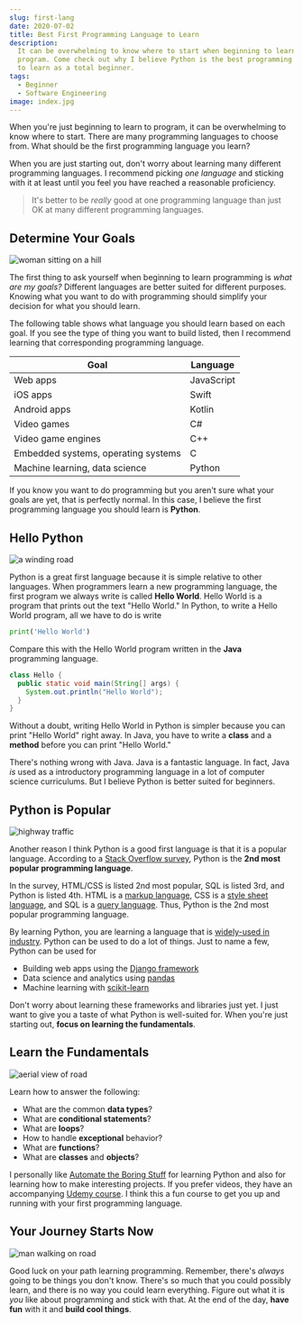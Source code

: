 ```yaml
---
slug: first-lang
date: 2020-07-02
title: Best First Programming Language to Learn
description:
  It can be overwhelming to know where to start when beginning to learn how to
  program. Come check out why I believe Python is the best programming language
  to learn as a total beginner.
tags:
  - Beginner
  - Software Engineering
image: index.jpg
---
```


When you're just beginning to learn to program, it can be overwhelming to know
where to start. There are many programming languages to choose from. What should
be the first programming language you learn?

When you are just starting out, don't worry about learning many different
programming languages. I recommend picking _one language_ and sticking with it
at least until you feel you have reached a reasonable proficiency.

> It's better to be _really_ good at one programming language than just OK at
> many different programming languages.

## Determine Your Goals

![woman sitting on a hill](goals.jpg)

The first thing to ask yourself when beginning to learn programming is _what are
my goals?_ Different languages are better suited for different purposes. Knowing
what you want to do with programming should simplify your decision for what you
should learn.

The following table shows what language you should learn based on each goal. If
you see the type of thing you want to build listed, then I recommend learning
that corresponding programming language.

| Goal                                | Language   |
| ----------------------------------- | ---------- |
| Web apps                            | JavaScript |
| iOS apps                            | Swift      |
| Android apps                        | Kotlin     |
| Video games                         | C#         |
| Video game engines                  | C++        |
| Embedded systems, operating systems | C          |
| Machine learning, data science      | Python     |

If you know you want to do programming but you aren't sure what your goals are
yet, that is perfectly normal. In this case, I believe the first programming
language you should learn is **Python**.

## Hello Python

![a winding road](journey.jpg)

Python is a great first language because it is simple relative to other
languages. When programmers learn a new programming language, the first program
we always write is called **Hello World**. Hello World is a program that prints
out the text "Hello World." In Python, to write a Hello World program, all we
have to do is write

```python
print('Hello World')
```

Compare this with the Hello World program written in the **Java** programming
language.

```java
class Hello {
  public static void main(String[] args) {
    System.out.println("Hello World");
  }
}
```

Without a doubt, writing Hello World in Python is simpler because you can print
"Hello World" right away. In Java, you have to write a **class** and a
**method** before you can print "Hello World."

<aside><p>
There's nothing wrong with Java. Java is a fantastic language. In fact, Java <em>is</em> used as a introductory programming language in a lot of computer science curriculums. But I believe Python is better suited for beginners.
</p></aside>

## Python is Popular

![highway traffic](highway.jpg)

Another reason I think Python is a good first language is that it is a popular
language. According to a
[Stack Overflow survey](https://insights.stackoverflow.com/survey/2020#most-popular-technologies),
Python is the **2nd most popular programming language**.

<aside><p>
In the survey, HTML/CSS is listed 2nd most popular, SQL is listed 3rd, and Python is listed 4th. HTML is a <a href="https://en.wikipedia.org/wiki/Markup_language" target="_blank" rel="noopener noreferrer">markup language</a>, CSS is a <a href="https://en.wikipedia.org/wiki/Style_sheet_language" target="_blank" rel="noopener noreferrer">style sheet language</a>, and SQL is a <a href="https://en.wikipedia.org/wiki/Query_language" target="_blank" rel="noopener noreferrer">query language</a>. Thus, Python is the 2nd most popular programming language.
</p></aside>

By learning Python, you are learning a language that is
[widely-used in industry](https://stackshare.io/python). Python can be used to
do a lot of things. Just to name a few, Python can be used for

- Building web apps using the [Django framework](https://www.djangoproject.com/)
- Data science and analytics using [pandas](https://pandas.pydata.org/)
- Machine learning with [scikit-learn](https://scikit-learn.org/stable/)

Don't worry about learning these frameworks and libraries just yet. I just want
to give you a taste of what Python is well-suited for. When you're just starting
out, **focus on learning the fundamentals**.

## Learn the Fundamentals

![aerial view of road](aerial.jpg)

Learn how to answer the following:

- What are the common **data types**?
- What are **conditional statements**?
- What are **loops**?
- How to handle **exceptional** behavior?
- What are **functions**?
- What are **classes** and **objects**?

I personally like
[Automate the Boring Stuff](https://automatetheboringstuff.com/) for learning
Python and also for learning how to make interesting projects. If you prefer
videos, they have an accompanying
[Udemy course](https://www.udemy.com/course/automate/?couponCode=JUL2020FREE). I
think this a fun course to get you up and running with your first programming
language.

## Your Journey Starts Now

![man walking on road](road.jpg)

Good luck on your path learning programming. Remember, there's _always_ going to
be things you don't know. There's so much that you could possibly learn, and
there is no way you could learn everything. Figure out what it is _you_ like
about programming and stick with that. At the end of the day, **have fun** with
it and **build cool things**.
